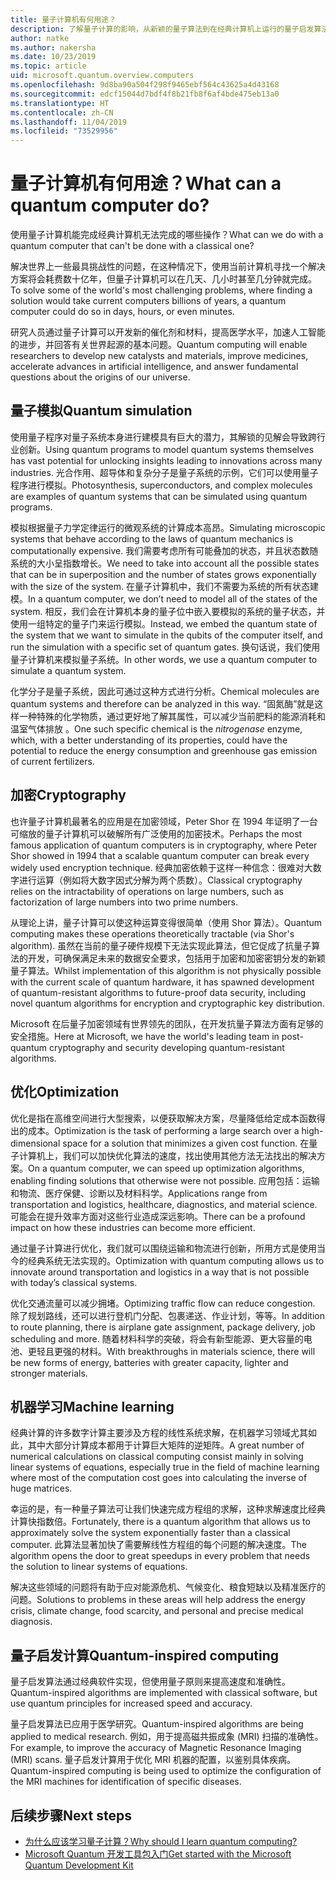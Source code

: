 ```yaml
---
title: 量子计算机有何用途？
description: 了解量子计算的影响，从新颖的量子算法到在经典计算机上运行的量子启发算法。
author: natke
ms.author: nakersha
ms.date: 10/23/2019
ms.topic: article
uid: microsoft.quantum.overview.computers
ms.openlocfilehash: 9d8ba90a504f298f9465ebf564c43625a4d43168
ms.sourcegitcommit: edcf15044d7bdf4f8b21fb8f6af4bde475eb13a0
ms.translationtype: HT
ms.contentlocale: zh-CN
ms.lasthandoff: 11/04/2019
ms.locfileid: "73529956"
---
```

# <a name="what-can-a-quantum-computer-do"></a><span data-ttu-id="c1cbd-103">量子计算机有何用途？</span><span class="sxs-lookup"><span data-stu-id="c1cbd-103">What can a quantum computer do?</span></span>

<span data-ttu-id="c1cbd-104">使用量子计算机能完成经典计算机无法完成的哪些操作？</span><span class="sxs-lookup"><span data-stu-id="c1cbd-104">What can we do with a quantum computer that can't be done with a classical one?</span></span>

<span data-ttu-id="c1cbd-105">解决世界上一些最具挑战性的问题，在这种情况下，使用当前计算机寻找一个解决方案将会耗费数十亿年，但量子计算机可以在几天、几小时甚至几分钟就完成。</span><span class="sxs-lookup"><span data-stu-id="c1cbd-105">To solve some of the world's most challenging problems, where finding a solution would take current computers billions of years, a quantum computer could do so in days, hours, or even minutes.</span></span>

<span data-ttu-id="c1cbd-106">研究人员通过量子计算可以开发新的催化剂和材料，提高医学水平，加速人工智能的进步，并回答有关世界起源的基本问题。</span><span class="sxs-lookup"><span data-stu-id="c1cbd-106">Quantum computing will enable researchers to develop new catalysts and materials, improve medicines, accelerate advances in artificial intelligence, and answer fundamental questions about the origins of our universe.</span></span>

## <a name="quantum-simulation"></a><span data-ttu-id="c1cbd-107">量子模拟</span><span class="sxs-lookup"><span data-stu-id="c1cbd-107">Quantum simulation</span></span>

<span data-ttu-id="c1cbd-108">使用量子程序对量子系统本身进行建模具有巨大的潜力，其解锁的见解会导致跨行业创新。</span><span class="sxs-lookup"><span data-stu-id="c1cbd-108">Using quantum programs to model quantum systems themselves has vast potential for unlocking insights leading to innovations across many industries.</span></span> <span data-ttu-id="c1cbd-109">光合作用、超导体和复杂分子是量子系统的示例，它们可以使用量子程序进行模拟。</span><span class="sxs-lookup"><span data-stu-id="c1cbd-109">Photosynthesis, superconductors, and complex molecules are examples of quantum systems that can be simulated using quantum programs.</span></span>

<span data-ttu-id="c1cbd-110">模拟根据量子力学定律运行的微观系统的计算成本高昂。</span><span class="sxs-lookup"><span data-stu-id="c1cbd-110">Simulating microscopic systems that behave according to the laws of quantum mechanics is computationally expensive.</span></span> <span data-ttu-id="c1cbd-111">我们需要考虑所有可能叠加的状态，并且状态数随系统的大小呈指数增长。</span><span class="sxs-lookup"><span data-stu-id="c1cbd-111">We need to take into account all the possible states that can be in superposition and the number of states grows exponentially with the size of the system.</span></span> <span data-ttu-id="c1cbd-112">在量子计算机中，我们不需要为系统的所有状态建模。</span><span class="sxs-lookup"><span data-stu-id="c1cbd-112">In a quantum computer, we don’t need to model all of the states of the system.</span></span> <span data-ttu-id="c1cbd-113">相反，我们会在计算机本身的量子位中嵌入要模拟的系统的量子状态，并使用一组特定的量子门来运行模拟。</span><span class="sxs-lookup"><span data-stu-id="c1cbd-113">Instead, we embed the quantum state of the system that we want to simulate in the qubits of the computer itself, and run the simulation with a specific set of quantum gates.</span></span> <span data-ttu-id="c1cbd-114">换句话说，我们使用量子计算机来模拟量子系统。</span><span class="sxs-lookup"><span data-stu-id="c1cbd-114">In other words, we use a quantum computer to simulate a quantum system.</span></span>

<span data-ttu-id="c1cbd-115">化学分子是量子系统，因此可通过这种方式进行分析。</span><span class="sxs-lookup"><span data-stu-id="c1cbd-115">Chemical molecules are quantum systems and therefore can be analyzed in this way.</span></span> <span data-ttu-id="c1cbd-116">“固氮酶”就是这样一种特殊的化学物质，通过更好地了解其属性，可以减少当前肥料的能源消耗和温室气体排放  。</span><span class="sxs-lookup"><span data-stu-id="c1cbd-116">One such specific chemical is the _nitrogenase_ enzyme, which, with a better understanding of its properties, could have the potential to reduce the energy consumption and greenhouse gas emission of current fertilizers.</span></span>

## <a name="cryptography"></a><span data-ttu-id="c1cbd-117">加密</span><span class="sxs-lookup"><span data-stu-id="c1cbd-117">Cryptography</span></span>

<span data-ttu-id="c1cbd-118">也许量子计算机最著名的应用是在加密领域，Peter Shor 在 1994 年证明了一台可缩放的量子计算机可以破解所有广泛使用的加密技术。</span><span class="sxs-lookup"><span data-stu-id="c1cbd-118">Perhaps the most famous application of quantum computers is in cryptography, where Peter Shor showed in 1994 that a scalable quantum computer can break every widely used encryption technique.</span></span>  <span data-ttu-id="c1cbd-119">经典加密依赖于这样一种信念：很难对大数字进行运算（例如将大数字因式分解为两个质数）。</span><span class="sxs-lookup"><span data-stu-id="c1cbd-119">Classical cryptography relies on the intractability of operations on large numbers, such as factorization of large numbers into two prime numbers.</span></span>

<span data-ttu-id="c1cbd-120">从理论上讲，量子计算可以使这种运算变得很简单（使用 Shor 算法）。</span><span class="sxs-lookup"><span data-stu-id="c1cbd-120">Quantum computing makes these operations theoretically tractable (via Shor's algorithm).</span></span> <span data-ttu-id="c1cbd-121">虽然在当前的量子硬件规模下无法实现此算法，但它促成了抗量子算法的开发，可确保满足未来的数据安全要求，包括用于加密和加密密钥分发的新颖量子算法。</span><span class="sxs-lookup"><span data-stu-id="c1cbd-121">Whilst implementation of this algorithm is not physically possible with the current scale of quantum hardware, it has spawned development of quantum-resistant algorithms to future-proof data security, including novel quantum algorithms for encryption and cryptographic key distribution.</span></span>

<span data-ttu-id="c1cbd-122">Microsoft 在后量子加密领域有世界领先的团队，在开发抗量子算法方面有足够的安全措施。</span><span class="sxs-lookup"><span data-stu-id="c1cbd-122">Here at Microsoft, we have the world's leading team in post-quantum cryptography and security developing quantum-resistant algorithms.</span></span>

## <a name="optimization"></a><span data-ttu-id="c1cbd-123">优化</span><span class="sxs-lookup"><span data-stu-id="c1cbd-123">Optimization</span></span>

<span data-ttu-id="c1cbd-124">优化是指在高维空间进行大型搜索，以便获取解决方案，尽量降低给定成本函数得出的成本。</span><span class="sxs-lookup"><span data-stu-id="c1cbd-124">Optimization is the task of performing a large search over a high-dimensional space for a solution that minimizes a given cost function.</span></span>   <span data-ttu-id="c1cbd-125">在量子计算机上，我们可以加快优化算法的速度，找出使用其他方法无法找出的解决方案。</span><span class="sxs-lookup"><span data-stu-id="c1cbd-125">On a quantum computer, we can speed up optimization algorithms, enabling finding solutions that otherwise were not possible.</span></span> <span data-ttu-id="c1cbd-126">应用包括：运输和物流、医疗保健、诊断以及材料科学。</span><span class="sxs-lookup"><span data-stu-id="c1cbd-126">Applications range from transportation and logistics, healthcare, diagnostics, and material science.</span></span> <span data-ttu-id="c1cbd-127">可能会在提升效率方面对这些行业造成深远影响。</span><span class="sxs-lookup"><span data-stu-id="c1cbd-127">There can be a profound impact on how these industries can become more efficient.</span></span>

<span data-ttu-id="c1cbd-128">通过量子计算进行优化，我们就可以围绕运输和物流进行创新，所用方式是使用当今的经典系统无法实现的。</span><span class="sxs-lookup"><span data-stu-id="c1cbd-128">Optimization with quantum computing allows us to innovate around transportation and logistics in a way that is not possible with today’s classical systems.</span></span>

<span data-ttu-id="c1cbd-129">优化交通流量可以减少拥堵。</span><span class="sxs-lookup"><span data-stu-id="c1cbd-129">Optimizing traffic flow can reduce congestion.</span></span>  <span data-ttu-id="c1cbd-130">除了规划路线，还可以进行登机门分配、包裹递送、作业计划，等等。</span><span class="sxs-lookup"><span data-stu-id="c1cbd-130">In addition to route planning, there is airplane gate assignment, package delivery, job scheduling and more.</span></span> <span data-ttu-id="c1cbd-131">随着材料科学的突破，将会有新型能源、更大容量的电池、更轻且更强的材料。</span><span class="sxs-lookup"><span data-stu-id="c1cbd-131">With breakthroughs in materials science, there will be new forms of energy, batteries with greater capacity, lighter and stronger materials.</span></span>

## <a name="machine-learning"></a><span data-ttu-id="c1cbd-132">机器学习</span><span class="sxs-lookup"><span data-stu-id="c1cbd-132">Machine learning</span></span>

<span data-ttu-id="c1cbd-133">经典计算的许多数字计算主要涉及方程的线性系统求解，在机器学习领域尤其如此，其中大部分计算成本都用于计算巨大矩阵的逆矩阵。</span><span class="sxs-lookup"><span data-stu-id="c1cbd-133">A great number of numerical calculations on classical computing consist mainly in solving linear systems of equations, especially true in the field of machine learning where most of the computation cost goes into calculating the inverse of huge matrices.</span></span>

<span data-ttu-id="c1cbd-134">幸运的是，有一种量子算法可让我们快速完成方程组的求解，这种求解速度比经典计算快指数倍。</span><span class="sxs-lookup"><span data-stu-id="c1cbd-134">Fortunately, there is a quantum algorithm that allows us to approximately solve the system exponentially faster than a classical computer.</span></span> <span data-ttu-id="c1cbd-135">此算法显著加快了需要解线性方程组的每个问题的解决速度。</span><span class="sxs-lookup"><span data-stu-id="c1cbd-135">The algorithm opens the door to great speedups in every problem that needs the solution to linear systems of equations.</span></span>

<span data-ttu-id="c1cbd-136">解决这些领域的问题将有助于应对能源危机、气候变化、粮食短缺以及精准医疗的问题。</span><span class="sxs-lookup"><span data-stu-id="c1cbd-136">Solutions to problems in these areas will help address the energy crisis, climate change, food scarcity, and personal and precise medical diagnosis.</span></span>

## <a name="quantum-inspired-computing"></a><span data-ttu-id="c1cbd-137">量子启发计算</span><span class="sxs-lookup"><span data-stu-id="c1cbd-137">Quantum-inspired computing</span></span>

<span data-ttu-id="c1cbd-138">量子启发算法通过经典软件实现，但使用量子原则来提高速度和准确性。</span><span class="sxs-lookup"><span data-stu-id="c1cbd-138">Quantum-inspired algorithms are implemented with classical software, but use quantum principles for increased speed and accuracy.</span></span>

<span data-ttu-id="c1cbd-139">量子启发算法已应用于医学研究。</span><span class="sxs-lookup"><span data-stu-id="c1cbd-139">Quantum-inspired algorithms are being applied to medical research.</span></span> <span data-ttu-id="c1cbd-140">例如，用于提高磁共振成象 (MRI) 扫描的准确性。</span><span class="sxs-lookup"><span data-stu-id="c1cbd-140">For example, to improve the accuracy of Magnetic Resonance Imaging (MRI) scans.</span></span> <span data-ttu-id="c1cbd-141">量子启发计算用于优化 MRI 机器的配置，以鉴别具体疾病。</span><span class="sxs-lookup"><span data-stu-id="c1cbd-141">Quantum-inspired computing is being used to optimize the configuration of the MRI machines for identification of specific diseases.</span></span>

## <a name="next-steps"></a><span data-ttu-id="c1cbd-142">后续步骤</span><span class="sxs-lookup"><span data-stu-id="c1cbd-142">Next steps</span></span>

* [<span data-ttu-id="c1cbd-143">为什么应该学习量子计算？</span><span class="sxs-lookup"><span data-stu-id="c1cbd-143">Why should I learn quantum computing?</span></span>](xref:microsoft.quantum.overview.why)
* [<span data-ttu-id="c1cbd-144">Microsoft Quantum 开发工具包入门</span><span class="sxs-lookup"><span data-stu-id="c1cbd-144">Get started with the Microsoft Quantum Development Kit</span></span>](xref:microsoft.quantum.welcome)
